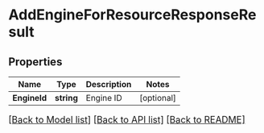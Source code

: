# AddEngineForResourceResponseResult

## Properties

Name | Type | Description | Notes
------------ | ------------- | ------------- | -------------
**EngineId** | **string** | Engine ID | [optional] 

[[Back to Model list]](../README.md#documentation-for-models) [[Back to API list]](../README.md#documentation-for-api-endpoints) [[Back to README]](../README.md)

<style>
     p, ul, ol, li { font-size: 18px !important;}
</style>



